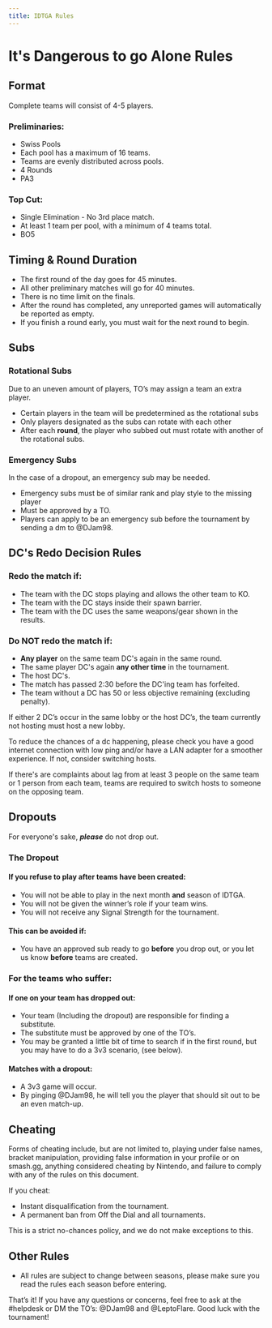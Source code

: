 ```yaml
---
title: IDTGA Rules
---
```


# It's Dangerous to go Alone Rules
## Format
Complete teams will consist of 4-5 players.

### Preliminaries:
- Swiss Pools
- Each pool has a maximum of 16 teams.
- Teams are evenly distributed across pools.
- 4 Rounds
- PA3

### Top Cut:
- Single Elimination - No 3rd place match.
- At least 1 team per pool, with a minimum of 4 teams total.
- BO5

## Timing & Round Duration
- The first round of the day goes for 45 minutes.
- All other preliminary matches will go for 40 minutes.
- There is no time limit on the finals.
- After the round has completed, any unreported games will automatically be reported as empty.
- If you finish a round early, you must wait for the next round to begin.

## Subs
### Rotational Subs
Due to an uneven amount of players, TO’s may assign a team an extra player.

- Certain players in the team will be predetermined as the rotational subs
- Only players designated as the subs can rotate with each other
- After each **round**, the player who subbed out must rotate with another of the rotational subs.

### Emergency Subs
In the case of a dropout, an emergency sub may be needed.

- Emergency subs must be of similar rank and play style to the missing player
- Must be approved by a TO.
- Players can apply to be an emergency sub before the tournament by sending a dm to <Mention>@DJam98</Mention>.

## DC's Redo Decision Rules
### Redo the match if:
- The team with the DC stops playing and allows the other team to KO.
- The team with the DC stays inside their spawn barrier.
- The team with the DC uses the same weapons/gear shown in the results.

### Do NOT redo the match if:
- **Any player** on the same team DC's again in the same round.
- The same player DC's again **any other time** in the tournament.
- The host DC's.
- The match has passed 2:30 before the DC'ing team has forfeited.
- The team without a DC has 50 or less objective remaining (excluding penalty).

If either 2 DC’s occur in the same lobby or the host DC’s, the team currently not hosting must host a new lobby.

To reduce the chances of a dc happening, please check you have a good internet connection with low ping and/or have a LAN adapter for a smoother experience. If not, consider switching hosts.

If there's are complaints about lag from at least 3 people on the same team or 1 person from each team, teams are required to switch hosts to someone on the opposing team.

## Dropouts
For everyone's sake, ***please*** do not drop out.

### The Dropout
#### If you refuse to play after teams have been created:
- You will not be able to play in the next month **and** season of IDTGA.
- You will not be given the winner’s role if your team wins.
- You will not receive any Signal Strength for the tournament.

#### This can be avoided if:
- You have an approved sub ready to go **before** you drop out, or you let us know **before** teams are created.

### For the teams who suffer:
#### If one on your team has dropped out:
- Your team (Including the dropout) are responsible for finding a substitute.
- The substitute must be approved by one of the TO’s.
- You may be granted a little bit of time to search if in the first round, but you may have to do a 3v3 scenario, (see below).

#### Matches with a dropout:
- A 3v3 game will occur.
- By pinging <Mention>@DJam98</Mention>, he will tell you the player that should sit out to be an even match-up.

## Cheating
Forms of cheating include, but are not limited to, playing under false names, bracket manipulation, providing false information in your profile or on smash.gg, anything considered cheating by Nintendo, and failure to comply with any of the rules on this document.

If you cheat:

- Instant disqualification from the tournament.
- A permanent ban from Off the Dial and all tournaments.

This is a strict no-chances policy, and we do not make exceptions to this.

## Other Rules
- All rules are subject to change between seasons, please make sure you read the rules each season before entering.

<Footer>
  That’s it! If you have any questions or concerns, feel free to ask at the <Mention>#helpdesk</Mention> or DM the TO’s: <Mention>@DJam98</Mention> and <Mention>@LeptoFlare</Mention>. Good luck with the tournament!
</Footer>